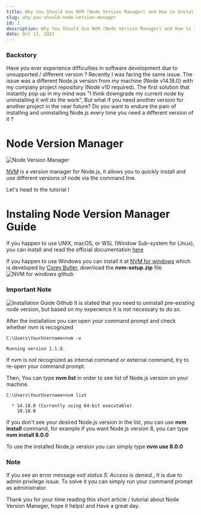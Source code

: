 ```yaml
---
title: Why You Should Use NVM (Node Version Manager) and How to Install It
slug: why-you-should-node-version-manager
id: 2
description: Why You Should Use NVM (Node Version Manager) and How to Install It
date: Oct 13, 2021
---
```


### Backstory

Have you ever experience difficulties in software development due to unsupported / different version ? Recently I was facing the same issue. The issue was a different Node.js version from my machine (Node v14.18.0) with my company project repository (Node v10 required). The first solution that instantly pop up in my mind was "I think downgrade my current node by uninstalling it will do the work", But what if you need another version for another project in the near future? Do you want to endure the pain of installing and uninstalling Node.js every time you need a different version of it ? 

# Node Version Manager

![Node Version Manager](https://dev-to-uploads.s3.amazonaws.com/uploads/articles/udz5vnnvog98sw77cz01.png)

[NVM](https://github.com/nvm-sh/nvm) is a version manager for Node.js, it allows you to quickly install and use different versions of node via the command line.

Let's head to the tutorial !

# Instaling Node Version Manager Guide

If you happen to use UNIX, macOS, or WSL (Window Sub-system for Linux), you can install and read the official documentation [here](https://github.com/nvm-sh/nvm#installing-and-updating)

If you happen to use Windows you can install it at [NVM for windows](https://github.com/coreybutler/nvm-windows/releases) which is developed by [Corey Butler](https://github.com/coreybutler), download the **nvm-setup.zip** file.
![NVM for windows github](https://dev-to-uploads.s3.amazonaws.com/uploads/articles/bnrg645478ndqxn0ly2g.png) 


### Important Note
![Installation Guide Github](https://dev-to-uploads.s3.amazonaws.com/uploads/articles/nszt5bl3y1n7adxc6q7d.png)
It is stated that you need to uninstall pre-existing node version, but based on my experience it is not necessary to do so.

After the installation you can open your command prompt and check whether nvm is recognized

```
C:\Users\YourUsername>nvm -v

Running version 1.1.8.
```

If nvm is not recognized as internal command or external command, try to re-open your command prompt.

Then, You can type **nvm list** in order to see list of Node.js version on your machine.

```
C:\Users\YourUsername>nvm list

  * 14.18.0 (Currently using 64-bit executable)
    10.18.0
```

If you don't see your desired Node.js version in the list, you can use **nvm install** command, for example if you want Node.js version 8, you can type **nvm install 8.0.0**

To use the installed Node.js version you can simply type **nvm use 8.0.0**
 
### Note

If you see an error message *exit status 5: Access is denied.*, It is due to admin privilege issue. To solve it you can simply run your command prompt as administrator. 

Thank you for your time reading this short article / tutorial about Node Version Manager, hope it helps! and Have a great day.


